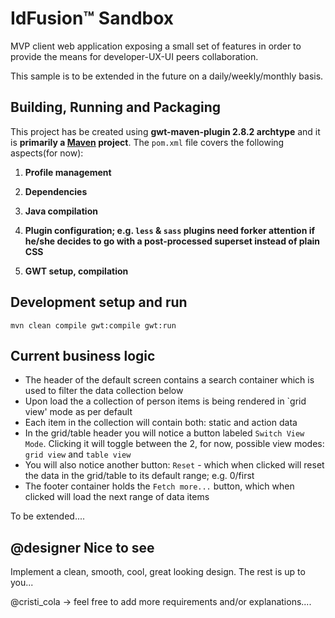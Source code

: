 IdFusion™ Sandbox
=================
MVP client web application exposing a small set of features in order to provide the means for developer-UX-UI peers collaboration.

This sample is to be extended in the future on a daily/weekly/monthly basis.

Building, Running and Packaging
-------------------------------
This project has be created using **gwt-maven-plugin 2.8.2 archtype** and it is **primarily a [Maven](https://maven.apache.org/) project**. 
The `pom.xml` file covers the following aspects(for now):

1. **Profile management**

2. **Dependencies**

3. **Java compilation**

4. **Plugin configuration; e.g. `less` & `sass` plugins need forker attention if he/she decides to go with a post-processed superset instead of plain CSS**

5. **GWT setup, compilation**


Development setup and run
-----------------------------------
`mvn clean compile gwt:compile gwt:run`


Current business logic
----------------------
 - The header of the default screen contains a search container which is used to filter the data collection below 
 - Upon load the a collection of person items is being rendered in `grid view' mode as per default
 - Each item in the collection will contain both: static and action data
 - In the grid/table header you will notice a button labeled `Switch View Mode`. Clicking it will toggle between the 2, for now, possible view modes: `grid view` and `table view`
 - You will also notice another button: `Reset` - which when clicked will reset the data in the grid/table to its default range; e.g. 0/first
 - The footer container holds the `Fetch more...` button, which when clicked will load the next range of data items

To be extended....

@designer Nice to see
----------------------
Implement a clean, smooth, cool, great looking design. 
The rest is up to you...

@cristi_cola -> feel free to add more requirements and/or explanations....